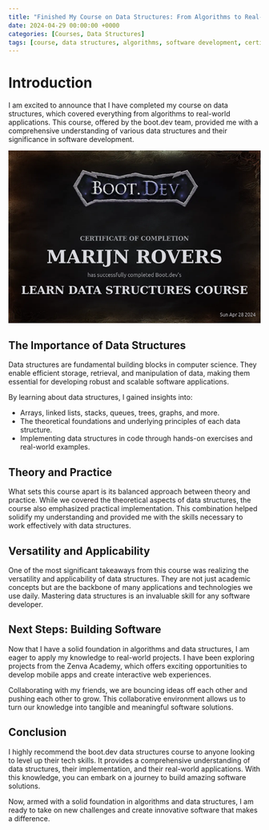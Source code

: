 ```yaml
---
title: "Finished My Course on Data Structures: From Algorithms to Real-World Applications"
date: 2024-04-29 00:00:00 +0000
categories: [Courses, Data Structures] 
tags: [course, data structures, algorithms, software development, certificate] 
---
```


# Introduction

I am excited to announce that I have completed my course on data structures, which covered everything from algorithms to real-world applications. This course, offered by the boot.dev team, provided me with a comprehensive understanding of various data structures and their significance in software development.

![Data Structures Course](../assets/img/uploads/bootdev_datastructures.png)

## The Importance of Data Structures

Data structures are fundamental building blocks in computer science. They enable efficient storage, retrieval, and manipulation of data, making them essential for developing robust and scalable software applications.

By learning about data structures, I gained insights into:

- Arrays, linked lists, stacks, queues, trees, graphs, and more.
- The theoretical foundations and underlying principles of each data structure.
- Implementing data structures in code through hands-on exercises and real-world examples.

## Theory and Practice

What sets this course apart is its balanced approach between theory and practice. While we covered the theoretical aspects of data structures, the course also emphasized practical implementation. This combination helped solidify my understanding and provided me with the skills necessary to work effectively with data structures.

## Versatility and Applicability

One of the most significant takeaways from this course was realizing the versatility and applicability of data structures. They are not just academic concepts but are the backbone of many applications and technologies we use daily. Mastering data structures is an invaluable skill for any software developer.

## Next Steps: Building Software

Now that I have a solid foundation in algorithms and data structures, I am eager to apply my knowledge to real-world projects. I have been exploring projects from the Zenva Academy, which offers exciting opportunities to develop mobile apps and create interactive web experiences.

Collaborating with my friends, we are bouncing ideas off each other and pushing each other to grow. This collaborative environment allows us to turn our knowledge into tangible and meaningful software solutions.

## Conclusion

I highly recommend the boot.dev data structures course to anyone looking to level up their tech skills. It provides a comprehensive understanding of data structures, their implementation, and their real-world applications. With this knowledge, you can embark on a journey to build amazing software solutions.

Now, armed with a solid foundation in algorithms and data structures, I am ready to take on new challenges and create innovative software that makes a difference.
